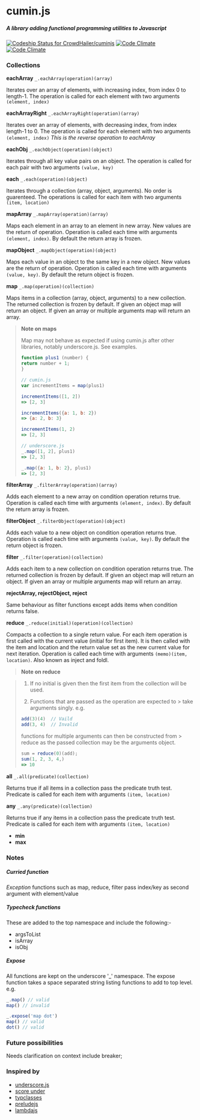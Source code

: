 cumin.js
=======
##### A library adding functional programming utilities to Javascript

[ ![Codeship Status for CrowdHailer/cuminjs](https://www.codeship.io/projects/066c6740-c0ac-0131-b9f7-220fd2f34c97/status?branch=master)](https://www.codeship.io/projects/21479)
[![Code Climate](https://codeclimate.com/github/CrowdHailer/cuminjs.png)](https://codeclimate.com/github/CrowdHailer/cuminjs)
[![Code Climate](https://codeclimate.com/github/CrowdHailer/cuminjs/coverage.png)](https://codeclimate.com/github/CrowdHailer/cuminjs)

### Collections
**eachArray** `_.eachArray(operation)(array)`

Iterates over an array of elements, with increasing index, from index 0 to length-1. The operation is called for each element with two arguments `(element, index)`

**eachArrayRight** `_.eachArrayRight(operation)(array)`

Iterates over an array of elements, with decreasing index, from index length-1 to 0. The operation is called for each element with two arguments `(element, index)` *This is the reverse operation to eachArray*

**eachObj** `_.eachObject(operation)(object)`

Iterates through all key value pairs on an object. The operation is called for each pair with two arguments `(value, key)`

**each** `_.each(operation)(object)`

Iterates through a collection (array, object, arguments). No order is guarenteed. The operations is called for each item with two arguments `(item, location)`

**mapArray** `_.mapArray(operation)(array)`

Maps each element in an array to an element in new array. New values are the return of operation. Operation is called each time with arguments `(element, index)`. By default the return array is frozen.

**mapObject** `_.mapObject(operation)(object)`

Maps each value in an object to the same key in a new object. New values are the return of operation. Operation is called each time with arguments `(value, key)`. By default the return object is frozen.

**map** `_.map(operation)(collection)`

Maps items in a collection (array, object, arguments) to a new collection. The returned collection is frozen by default. If given an object map will return an object. If given an array or multiple arguments map will return an array.

> **Note on maps**
> 
> Map may not behave as expected if using cumin.js after other libraries, notably underscore.js. See examples.
> 
> ```js
> function plus1 (number) {
  > return number + 1;
> }
> 
> // cumin.js
> var incrementItems = map(plus1)
> 
> incrementItems([1, 2])
> => [2, 3]
> 
> incrementItems({a: 1, b: 2})
> => {a: 2, b: 3}
> 
> incrementItems(1, 2)
> => [2, 3]
> 
> // underscore.js
> _.map([1, 2], plus1)
> => [2, 3]
> 
> _.map({a: 1, b: 2}, plus1)
> => [2, 3]
> ```

**filterArray** `_.filterArray(operation)(array)`

Adds each element to a new array on condition operation returns true. Operation is called each time with arguments `(element, index)`. By default the return array is frozen.

**filterObject** `_.filterObject(operation)(object)`

Adds each value to a new object on condition operation returns true. Operation is called each time with arguments `(value, key)`. By default the return object is frozen.

**filter** `_.filter(operation)(collection)`

Adds each item to a new collection on condition operation returns true. The returned collection is frozen by default. If given an object map will return an object. If given an array or multiple arguments map will return an array.

**rejectArray, rejectObject, reject**

Same behaviour as filter functions except adds items when condition returns false.

**reduce** `_.reduce(initial)(operation)(collection)`

Compacts a collection to a single return value. For each item operation is first called with the current value (initial for first item). It is then called with the item and location and the return value set as the new current value for next iteration. Operation is called each time with arguments `(memo)(item, location)`. Also known as inject and foldl.

> **Note on reduce**

> 1) If no initial is given then the first item from the collection will be used.
> 
> 2) Functions that are passed as the operation are expected to > take arguments singly. e.g.
> 
> ```js
> add(3)(4)  // Vaild
> add(3, 4)  // Invalid
> ```
> 
> functions for multiple arguments can then be constructed from > reduce as the passed collection may be the arguments object.
> 
> ```js
> sum = reduce(0)(add);
> sum(1, 2, 3, 4,)
> => 10
> ```

**all** `_.all(predicate)(collection)`

Returns true if all items in a collection pass the predicate truth test. Predicate is called for each item with arguments `(item, location)`

**any** `_.any(predicate)(collection)`

Returns true if any items in a collection pass the predicate truth test. Predicate is called for each item with arguments `(item, location)`

- **min**
- **max**

### Notes
##### Curried function

*Exception* functions such as map, reduce, filter pass index/key as second argument with element/value

##### Typecheck functions
These are added to the top namespace and include the following:-
- argsToList
- isArray
- isObj

##### Expose
All functions are kept on the underscore '_' namespace. The expose function takes a space separated string listing functions to add to top level. e.g.

```js
_.map() // valid
map() // invalid

_.expose('map dot')
map() // valid
dot() // valid
```

### Future possibilities
Needs clarification on context
include breaker;

### Inspired by
- [underscore.js](http://underscorejs.org/)
- [score under](https://github.com/loop-recur/scoreunder)
- [typclasses](https://github.com/loop-recur/typeclasses)
- [preludejs](https://github.com/loop-recur/PreludeJS)
- [lambdajs](https://github.com/loop-recur/lambdajs)

